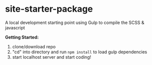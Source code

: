 # site-starter-package
A local development starting point using Gulp to compile the SCSS &amp; javascript

**Getting Started:**

1. clone/download repo
2. "cd" into directory and run `npm install` to load gulp dependencies
3. start localhost server and start coding!
 
